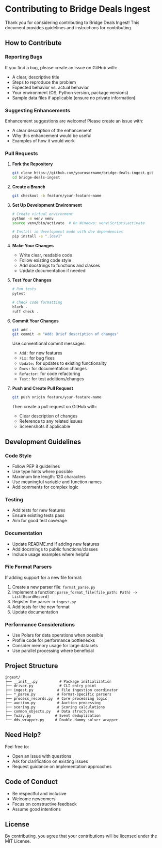 # Contributing to Bridge Deals Ingest

Thank you for considering contributing to Bridge Deals Ingest! This document provides guidelines and instructions for contributing.

## How to Contribute

### Reporting Bugs

If you find a bug, please create an issue on GitHub with:
- A clear, descriptive title
- Steps to reproduce the problem
- Expected behavior vs. actual behavior
- Your environment (OS, Python version, package versions)
- Sample data files if applicable (ensure no private information)

### Suggesting Enhancements

Enhancement suggestions are welcome! Please create an issue with:
- A clear description of the enhancement
- Why this enhancement would be useful
- Examples of how it would work

### Pull Requests

1. **Fork the Repository**
   ```bash
   git clone https://github.com/yourusername/bridge-deals-ingest.git
   cd bridge-deals-ingest
   ```

2. **Create a Branch**
   ```bash
   git checkout -b feature/your-feature-name
   ```

3. **Set Up Development Environment**
   ```bash
   # Create virtual environment
   python -m venv venv
   source venv/bin/activate  # On Windows: venv\Scripts\activate
   
   # Install in development mode with dev dependencies
   pip install -e ".[dev]"
   ```

4. **Make Your Changes**
   - Write clear, readable code
   - Follow existing code style
   - Add docstrings to functions and classes
   - Update documentation if needed

5. **Test Your Changes**
   ```bash
   # Run tests
   pytest
   
   # Check code formatting
   black .
   ruff check .
   ```

6. **Commit Your Changes**
   ```bash
   git add .
   git commit -m "Add: Brief description of changes"
   ```
   
   Use conventional commit messages:
   - `Add:` for new features
   - `Fix:` for bug fixes
   - `Update:` for updates to existing functionality
   - `Docs:` for documentation changes
   - `Refactor:` for code refactoring
   - `Test:` for test additions/changes

7. **Push and Create Pull Request**
   ```bash
   git push origin feature/your-feature-name
   ```
   
   Then create a pull request on GitHub with:
   - Clear description of changes
   - Reference to any related issues
   - Screenshots if applicable

## Development Guidelines

### Code Style

- Follow PEP 8 guidelines
- Use type hints where possible
- Maximum line length: 120 characters
- Use meaningful variable and function names
- Add comments for complex logic

### Testing

- Add tests for new features
- Ensure existing tests pass
- Aim for good test coverage

### Documentation

- Update README.md if adding new features
- Add docstrings to public functions/classes
- Include usage examples where helpful

### File Format Parsers

If adding support for a new file format:

1. Create a new parser file: `format_parse.py`
2. Implement a function: `parse_format_file(file_path: Path) -> List[BoardRecord]`
3. Register the parser in `ingest.py`
4. Add tests for the new format
5. Update documentation

### Performance Considerations

- Use Polars for data operations when possible
- Profile code for performance bottlenecks
- Consider memory usage for large datasets
- Use parallel processing where beneficial

## Project Structure

```
ingest/
├── __init__.py          # Package initialization
├── driver.py            # CLI entry point
├── ingest.py           # File ingestion coordinator
├── *_parse.py          # Format-specific parsers
├── process_records.py  # Core processing logic
├── auction.py          # Auction processing
├── scoring.py          # Scoring calculations
├── common_objects.py   # Data structures
├── fuzzy.py           # Event deduplication
└── dds_wrapper.py     # Double-dummy solver wrapper
```

## Need Help?

Feel free to:
- Open an issue with questions
- Ask for clarification on existing issues
- Request guidance on implementation approaches

## Code of Conduct

- Be respectful and inclusive
- Welcome newcomers
- Focus on constructive feedback
- Assume good intentions

## License

By contributing, you agree that your contributions will be licensed under the MIT License.







